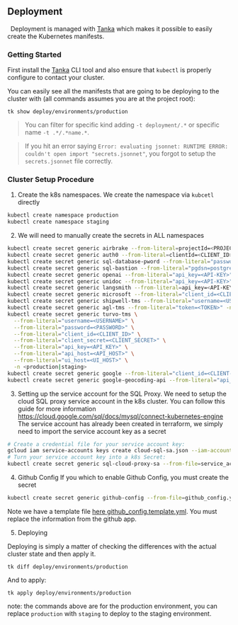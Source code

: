 ## Deployment

`
`Deployment is managed with [Tanka](https://tanka.dev/) which makes it possible to easily create the Kubernetes manifests.

### Getting Started

First install the [Tanka](https://tanka.dev/install) CLI tool and also ensure that `kubectl` is properly configure to contact
your cluster.

You can easily see all the manifests that are going to be deploying to the cluster with (all commands assumes you are
at the project root):

```
tk show deploy/environments/production
```

> You can filter for specific kind adding `-t deployment/.*` or specific name `-t .*/.*name.*`.

> If you hit an error saying `Error: evaluating jsonnet: RUNTIME ERROR: couldn't open import "secrets.jsonnet"`, you forgot to setup the `secrets.jsonnet` file correctly.

### Cluster Setup Procedure

1. Create the k8s namespaces. We create the namespace via `kubcetl` directly

```bash
kubectl create namespace production
kubectl create namespace staging
```

2. We will need to manually create the secrets in ALL namespaces

```bash
kubectl create secret generic airbrake --from-literal=projectId=<PROJECT_ID> --from-literal=projectKey=<PROJECT_KEY> -n <production|staging>
kubectl create secret generic auth0 --from-literal=clientId=<CLIENT_ID> --from-literal=clientSecret=67oCdQp-<CLIENT_SECRET> -n <production|staging>
kubectl create secret generic sql-database-pword --from-literal="password=<PASSWORD>" -n <production|staging>
kubectl create secret generic sql-bastion --from-literal="pgdsn=postgres://<USER>:<PASSWORD>@<IP>:5432/<DBNAME>?sslmode=disable" -n <production|staging>
kubectl create secret generic openai --from-literal="api_key=<API-KEY>" --from-literal="org=<OR-ID>" -n production
kubectl create secret generic unidoc --from-literal="api_key=<API-KEY>" -n <production|staging>
kubectl create secret generic langsmith --from-literal=api_key=<API-KEY> --from-literal=project=<PROJECT>> -n <production|staging>
kubectl create secret generic microsoft --from-literal="client_id=<CLIENT-ID>" --from-literal="client_secret=<CLIENT-SECRET>" -n <production|staging>
kubectl create secret generic shipwell-tms --from-literal="username=<USERNAME>" --from-literal="password=<PASSWORD>"  -n <production|staging>
kubectl create secret generic agl-tms --from-literal="token=<TOKEN>" -n <production|staging>
kubectl create secret generic turvo-tms \
  --from-literal="username=<USERNAME>" \
  --from-literal="password=<PASSWORD>" \
  --from-literal="client_id=<CLIENT_ID>" \
  --from-literal="client_secret=<CLIENT_SECRET>" \
  --from-literal="api_key=<API_KEY>" \
  --from-literal="api_host=<API_HOST>" \
  --from-literal="ui_host=<UI_HOST>" \
  -n <production|staging>
kubectl create secret generic google --from-literal="client_id=<CLIENT-ID>" --from-literal="client_secret=<CLIENT-SECRET>" -n  <production|staging>
kubectl create secret generic google-geocoding-api --from-literal="api_key=<GOOGLE-GEOCODING-API-KEY" -n  <production|staging>
```



3. Setting up the service account for the SQL Proxy. We need to setup the cloud SQL proxy service account in the k8s cluster.
   You can follow this guide for more information https://cloud.google.com/sql/docs/mysql/connect-kubernetes-engine
   The service account has already been created in terraform, we simply need to import the service account key as a secret

```bash
# Create a credential file for your service account key:
gcloud iam service-accounts keys create cloud-sql-sa.json --iam-account=cloud-sql-proxy@doota.iam.gserviceaccount.com
# Turn your service account key into a k8s Secret:
kubectl create secret generic sql-cloud-proxy-sa --from-file=service_account.json=cloud-sql-sa.json -n <production|staging>
```

4. Github Config
   If you which to enable Github Config, you must create the secret

```bash
kubectl create secret generic github-config --from-file=github_config.yml -n production
```

Note we have a template file [here github_config.template.yml](./github_config.template.yml). You must replace the information from the github app.

5. Deploying

Deploying is simply a matter of checking the differences with the actual cluster state and then apply it.

```
tk diff deploy/environments/production
```

And to apply:

```
tk apply deploy/environments/production
```

note: the commands above are for the production environment, you can replace `production` with `staging` to deploy to the staging environment.

